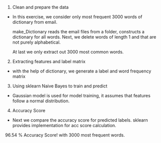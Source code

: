 1. Clean and prepare the data
- 	In this exercise, we consider only most frequent 3000 words of 		dictionary from email. 

	make_Dictionary reads the email files from a folder, constructs a dictionary for all words. Next, we delete words of length 1 and that are not purely alphabetical.

	At last we only extract out 3000 most common words.

2. Extracting features and label matrix
-	with the help of dictionary, we generate a label and word 			frequency matrix

3. Using sklearn Naive Bayes to train and predict
- 	Gaussian model is used for model training, it assumes that 			features follow a normal distribution.

4. Accuracy Score
- 	Next we compare the accuracy score for predicted labels. sklearn 	provides implementation for acc score calculation.

96.54 % Accuracy Score! with 3000 most frequent words.